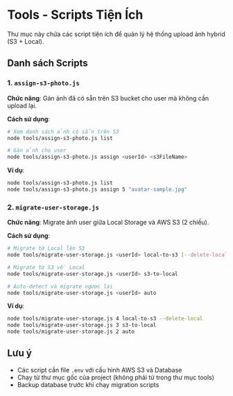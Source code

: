 # Tools - Scripts Tiện Ích

Thư mục này chứa các script tiện ích để quản lý hệ thống upload ảnh hybrid (S3 + Local).

## Danh sách Scripts

### 1. `assign-s3-photo.js`
**Chức năng**: Gán ảnh đã có sẵn trên S3 bucket cho user mà không cần upload lại.

**Cách sử dụng**:
```bash
# Xem danh sách ảnh có sẵn trên S3
node tools/assign-s3-photo.js list

# Gán ảnh cho user
node tools/assign-s3-photo.js assign <userId> <s3FileName>
```

**Ví dụ**:
```bash
node tools/assign-s3-photo.js list
node tools/assign-s3-photo.js assign 5 "avatar-sample.jpg"
```

### 2. `migrate-user-storage.js`
**Chức năng**: Migrate ảnh user giữa Local Storage và AWS S3 (2 chiều).

**Cách sử dụng**:
```bash
# Migrate từ Local lên S3
node tools/migrate-user-storage.js <userId> local-to-s3 [--delete-local]

# Migrate từ S3 về Local  
node tools/migrate-user-storage.js <userId> s3-to-local

# Auto-detect và migrate ngược lại
node tools/migrate-user-storage.js <userId> auto
```

**Ví dụ**:
```bash
node tools/migrate-user-storage.js 4 local-to-s3 --delete-local
node tools/migrate-user-storage.js 3 s3-to-local
node tools/migrate-user-storage.js 2 auto
```

## Lưu ý
- Các script cần file `.env` với cấu hình AWS S3 và Database
- Chạy từ thư mục gốc của project (không phải từ trong thư mục tools)
- Backup database trước khi chạy migration scripts 